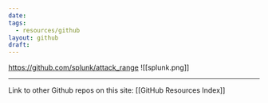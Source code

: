 ```yaml
---
date: 
tags:
  - resources/github
layout: github
draft:
---
```


https://github.com/splunk/attack_range
![[splunk.png]]



---
Link to other Github repos on this site: [[GitHub Resources Index]]
